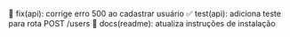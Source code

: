 :bug: fix(api): corrige erro 500 ao cadastrar usuário
:white_check_mark: test(api): adiciona teste para rota POST /users
:pencil: docs(readme): atualiza instruções de instalação
